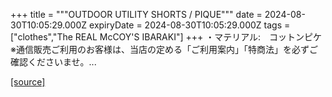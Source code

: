 +++
title = """OUTDOOR UTILITY SHORTS / PIQUE"""
date = 2024-08-30T10:05:29.000Z
expiryDate = 2024-08-30T10:05:29.000Z
tags = ["clothes","The REAL McCOY'S IBARAKI"]
+++
・マテリアル:　コットンピケ ※通信販売ご利用のお客様は、当店の定める「ご利用案内」「特商法」を必ずご確認くださいませ。...

[[source]](https://the-realmccoys.ocnk.net/product/1278)
